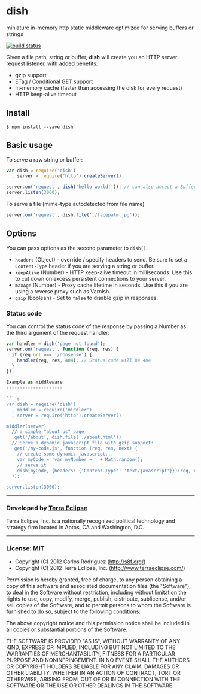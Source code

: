 dish
====

miniature in-memory http static middleware optimized for serving buffers or strings

[![build status](https://secure.travis-ci.org/carlos8f/node-dish.png)](http://travis-ci.org/carlos8f/node-dish)

Given a file path, string or buffer, **dish** will create you an HTTP server request
listener, with added benefits:

- gzip support
- ETag / Conditional GET support
- In-memory cache (faster than accessing the disk for every request)
- HTTP keep-alive timeout

Install
-------

```
$ npm install --save dish
```

Basic usage
-----------

To serve a raw string or buffer:

```js
var dish = require('dish')
  , server = require('http').createServer()

server.on('request', dish('hello world!')); // can also accept a Buffer instance
server.listen(3000);
```

To serve a file (mime-type autodetected from file name)

```js
server.on('request', dish.file('./facepalm.jpg'));
```

Options
-------

You can pass options as the second parameter to `dish()`.

- `headers` (Object) - override / specify headers to send. Be sure to set a `Content-Type`
  header if you are serving a string or buffer.
- `keepAlive` (Number) - HTTP keep-alive timeout in milliseconds. Use this to
  cut down on excess persistent connections to your server.
- `maxAge` (Number) - Proxy cache lifetime in seconds. Use this if you are using
  a reverse proxy such as Varnish.
- `gzip` (Boolean) - Set to `false` to disable gzip in responses.

### Status code

You can control the status code of the response by passing a Number as the third
argument of the request handler:

```js
var handler = dish('page not found');
server.on('request', function (req, res) {
  if (req.url === '/nonsense') {
    handler(req, res, 404); // Status code will be 404
  }
});

Example as middleware
---------------------

```js
var dish = require('dish')
  , middler = require('middler')
  , server = require('http').createServer()

middler(server)
  // a simple "about us" page
  .get('/about', dish.file('./about.html'))
  // Serve a dynamic javascript file with gzip support:
  .get('/my-code.js', function (req, res, next) {
    // create some dynamic javascript...
    var myCode = 'var myNumber = ' + Math.random();
    // serve it
    dish(myCode, {headers: {'Content-Type': 'text/javascript'}})(req, res);
  });

server.listen(3000);
```

- - -

### Developed by [Terra Eclipse](http://www.terraeclipse.com)
Terra Eclipse, Inc. is a nationally recognized political technology and
strategy firm located in Aptos, CA and Washington, D.C.

- - -

### License: MIT

- Copyright (C) 2012 Carlos Rodriguez (http://s8f.org/)
- Copyright (C) 2012 Terra Eclipse, Inc. (http://www.terraeclipse.com/)

Permission is hereby granted, free of charge, to any person obtaining a copy
of this software and associated documentation files (the &quot;Software&quot;), to deal
in the Software without restriction, including without limitation the rights
to use, copy, modify, merge, publish, distribute, sublicense, and/or sell
copies of the Software, and to permit persons to whom the Software is furnished
to do so, subject to the following conditions:

The above copyright notice and this permission notice shall be included in
all copies or substantial portions of the Software.

THE SOFTWARE IS PROVIDED &quot;AS IS&quot;, WITHOUT WARRANTY OF ANY KIND, EXPRESS OR
IMPLIED, INCLUDING BUT NOT LIMITED TO THE WARRANTIES OF MERCHANTABILITY,
FITNESS FOR A PARTICULAR PURPOSE AND NONINFRINGEMENT. IN NO EVENT SHALL THE
AUTHORS OR COPYRIGHT HOLDERS BE LIABLE FOR ANY CLAIM, DAMAGES OR OTHER
LIABILITY, WHETHER IN AN ACTION OF CONTRACT, TORT OR OTHERWISE, ARISING FROM,
OUT OF OR IN CONNECTION WITH THE SOFTWARE OR THE USE OR OTHER DEALINGS IN THE
SOFTWARE.